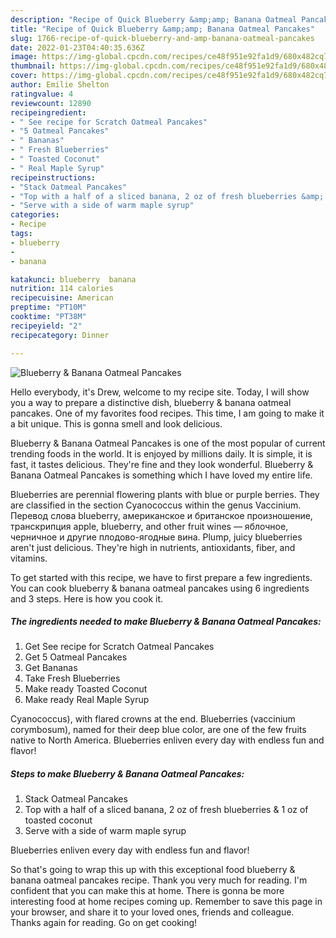 ```yaml
---
description: "Recipe of Quick Blueberry &amp;amp; Banana Oatmeal Pancakes"
title: "Recipe of Quick Blueberry &amp;amp; Banana Oatmeal Pancakes"
slug: 1766-recipe-of-quick-blueberry-and-amp-banana-oatmeal-pancakes
date: 2022-01-23T04:40:35.636Z
image: https://img-global.cpcdn.com/recipes/ce48f951e92fa1d9/680x482cq70/blueberry-banana-oatmeal-pancakes-recipe-main-photo.jpg
thumbnail: https://img-global.cpcdn.com/recipes/ce48f951e92fa1d9/680x482cq70/blueberry-banana-oatmeal-pancakes-recipe-main-photo.jpg
cover: https://img-global.cpcdn.com/recipes/ce48f951e92fa1d9/680x482cq70/blueberry-banana-oatmeal-pancakes-recipe-main-photo.jpg
author: Emilie Shelton
ratingvalue: 4
reviewcount: 12890
recipeingredient:
- " See recipe for Scratch Oatmeal Pancakes"
- "5 Oatmeal Pancakes"
- " Bananas"
- " Fresh Blueberries"
- " Toasted Coconut"
- " Real Maple Syrup"
recipeinstructions:
- "Stack Oatmeal Pancakes"
- "Top with a half of a sliced banana, 2 oz of fresh blueberries &amp; 1 oz of toasted coconut"
- "Serve with a side of warm maple syrup"
categories:
- Recipe
tags:
- blueberry
- 
- banana

katakunci: blueberry  banana 
nutrition: 114 calories
recipecuisine: American
preptime: "PT10M"
cooktime: "PT38M"
recipeyield: "2"
recipecategory: Dinner

---
```



![Blueberry &amp; Banana Oatmeal Pancakes](https://img-global.cpcdn.com/recipes/ce48f951e92fa1d9/680x482cq70/blueberry-banana-oatmeal-pancakes-recipe-main-photo.jpg)

Hello everybody, it's Drew, welcome to my recipe site. Today, I will show you a way to prepare a distinctive dish, blueberry &amp; banana oatmeal pancakes. One of my favorites food recipes. This time, I am going to make it a bit unique. This is gonna smell and look delicious.

Blueberry &amp; Banana Oatmeal Pancakes is one of the most popular of current trending foods in the world. It is enjoyed by millions daily. It is simple, it is fast, it tastes delicious. They're fine and they look wonderful. Blueberry &amp; Banana Oatmeal Pancakes is something which I have loved my entire life.

Blueberries are perennial flowering plants with blue or purple berries. They are classified in the section Cyanococcus within the genus Vaccinium. Перевод слова blueberry, американское и британское произношение, транскрипция apple, blueberry, and other fruit wines — яблочное, черничное и другие плодово-ягодные вина. Plump, juicy blueberries aren&#39;t just delicious. They&#39;re high in nutrients, antioxidants, fiber, and vitamins.


To get started with this recipe, we have to first prepare a few ingredients. You can cook blueberry &amp; banana oatmeal pancakes using 6 ingredients and 3 steps. Here is how you cook it.

<!--inarticleads1-->

##### The ingredients needed to make Blueberry &amp; Banana Oatmeal Pancakes:

1. Get  See recipe for Scratch Oatmeal Pancakes
1. Get 5 Oatmeal Pancakes
1. Get  Bananas
1. Take  Fresh Blueberries
1. Make ready  Toasted Coconut
1. Make ready  Real Maple Syrup


Cyanococcus), with flared crowns at the end. Blueberries (vaccinium corymbosum), named for their deep blue color, are one of the few fruits native to North America. Blueberries enliven every day with endless fun and flavor! 

<!--inarticleads2-->

##### Steps to make Blueberry &amp; Banana Oatmeal Pancakes:

1. Stack Oatmeal Pancakes
1. Top with a half of a sliced banana, 2 oz of fresh blueberries &amp; 1 oz of toasted coconut
1. Serve with a side of warm maple syrup


Blueberries enliven every day with endless fun and flavor! 

So that's going to wrap this up with this exceptional food blueberry &amp; banana oatmeal pancakes recipe. Thank you very much for reading. I'm confident that you can make this at home. There is gonna be more interesting food at home recipes coming up. Remember to save this page in your browser, and share it to your loved ones, friends and colleague. Thanks again for reading. Go on get cooking!
